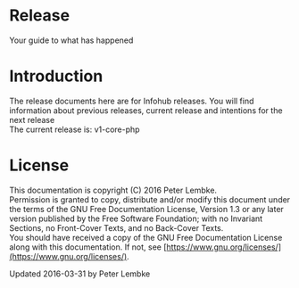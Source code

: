 # Release
Your guide to what has happened  

# Introduction
The release documents here are for Infohub releases. You will find information about previous releases, current release and intentions for the next release  
The current release is: v1-core-php  

# License
This documentation is copyright (C) 2016 Peter Lembke.  
Permission is granted to copy, distribute and/or modify this document under the terms of the GNU Free Documentation License, Version 1.3 or any later version published by the Free Software Foundation; with no Invariant Sections, no Front-Cover Texts, and no Back-Cover Texts.  
You should have received a copy of the GNU Free Documentation License along with this documentation. If not, see [https://www.gnu.org/licenses/](https://www.gnu.org/licenses/).  

Updated 2016-03-31 by Peter Lembke  


